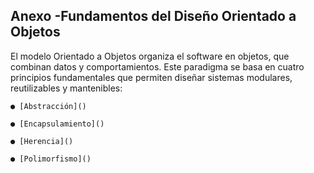 
  ## Anexo  -Fundamentos del Diseño Orientado a Objetos
El modelo Orientado a Objetos organiza el software en objetos, que combinan datos y comportamientos. 
Este paradigma se basa en cuatro principios fundamentales que permiten diseñar sistemas modulares, reutilizables y mantenibles:

    ● [Abstracción]()
    
    ● [Encapsulamiento]()
    
    ● [Herencia]()
    
    ● [Polimorfismo]()
